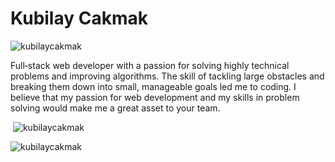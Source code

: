 <h1 align="start">Kubilay Cakmak </h1>
<p align="left"> <img src="https://komarev.com/ghpvc/?username=kubilaycakmak&label=Profile%20views&color=0e75b6&style=flat" alt="kubilaycakmak" /> </p>

<p align="start">Full‐stack web developer with a passion for solving highly technical problems and improving algorithms. The skill of tackling large obstacles and breaking them down into small, manageable goals led me to coding. I believe that my passion for web development and my skills in problem solving would make me a great asset to your team.</p>


<!-- ### Blogs posts -->
<!-- BLOG-POST-LIST:START -->
<!-- BLOG-POST-LIST:END -->

<div>
<p>&nbsp;<img src="https://github-readme-stats.vercel.app/api?username=kubilaycakmak&show_icons=true&locale=en" alt="kubilaycakmak" /></p>

<p><img src="https://github-readme-streak-stats.herokuapp.com/?user=kubilaycakmak&" alt="kubilaycakmak" /></p>
</div>
